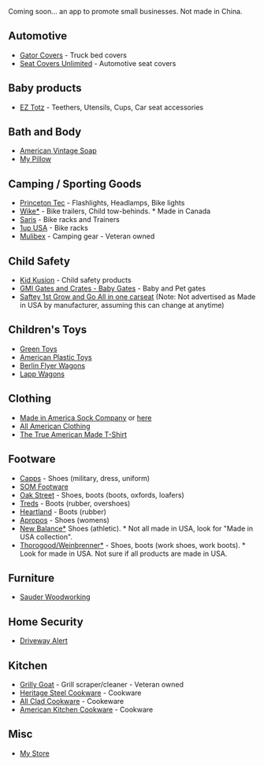 Coming soon... an app to promote small businesses.  Not made in China.

## Automotive
  - [Gator Covers](https://gatorcovers.com/about) - Truck bed covers
  - [Seat Covers Unlimited](https://seatcoversunlimited.com) - Automotive seat covers

## Baby products
  - [EZ Totz](https://eztotz.com/) - Teethers, Utensils, Cups, Car seat accessories

## Bath and Body
  - [American Vintage Soap](https://avsoapco.com)
  - [My Pillow](https://www.mypillow.com)

## Camping / Sporting Goods
  - [Princeton Tec](https://princetontec.com) - Flashlights, Headlamps, Bike lights
  - [Wike*](https://wicycle.com/products/bike-trailers/junior-bicycle-trailer) - Bike trailers, Child tow-behinds. * Made in Canada
  - [Saris](https://www.saris.com) - Bike racks and Trainers
  - [1up USA](https://www.1up-usa.com) - Bike racks
  - [Mulibex](https://mulibex.com) - Camping gear - Veteran owned

## Child Safety
  - [Kid Kusion](https://www.kidkusion.com) - Child safety products
  - [GMI Gates and Crates - Baby Gates](https://www.gmigates.com/baby-gates) - Baby and Pet gates
  - [Saftey 1st Grow and Go All in one carseat](https://www.safety1st.com/grow-and-go) (Note: Not advertised as Made in USA by manufacturer, assuming this can change at anytime)
 
## Children's Toys
  - [Green Toys](https://www.greentoys.com)
  - [American Plastic Toys](https://americanplastictoys.com)
  - [Berlin Flyer Wagons](https://premierwagons.com)
  - [Lapp Wagons](https://lappwagons.com/product/wagon-sun-top/)

## Clothing
  - [Made in America Sock Company](https://madeinamericasockcompany.com) or [here](https://www.mypillow.com/made-in-america-socks.html)
  - [All American Clothing](https://www.allamericanclothing.com)
  - [The True American Made T-Shirt](https://www.mypillow.com/the-true-american-made-t-shirt.html)

## Footware
  - [Capps](https://uniform.usmadeshoes.com) - Shoes (military, dress, uniform)
  - [SOM Footware](https://www.somfootwear.com)
  - [Oak Street](https://oakstreetbootmakers.com/) - Shoes, boots (boots, oxfords, loafers)
  - [Treds](https://www.treds.com) - Boots (rubber, overshoes)
  - [Heartland](https://www.heartlandfootwearinc.com/) - Boots (rubber)
  - [Apropos](https://aproposfootwear.com/) - Shoes (womens)
  - [New Balance*](https://www.newbalance.com/made-in-the-usa/?searchSource=american%20Made) Shoes (athletic). * Not all made in USA, look for "Made in USA collection".
  - [Thorogood/Weinbrenner*](https://www.thorogoodusa.com/made-in-the-usa-boots) - Shoes, boots (work shoes, work boots).  * Look for made in USA. Not sure if all products are made in USA.
 
## Furniture
  - [Sauder Woodworking](https://www.sauder.com)

## Home Security
  - [Driveway Alert](https://drivewayalert.com)

## Kitchen
  - [Grilly Goat](https://grillygoat.godaddysites.com) - Grill scraper/cleaner - Veteran owned
  - [Heritage Steel Cookware](https://heritagesteel.us) - Cookware
  - [All Clad Cookware](https://all-clad.com) - Cookeware
  - [American Kitchen Cookware](https://americankitchencookware.com) - Cookware

## Misc
- [My Store](https://www.mystore.com)

